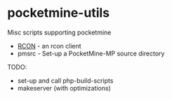 # pocketmine-utils

Misc scripts supporting pocketmine

* [RCON](https://github.com/alejandroliu/pocketmine-utils/tree/master/rcon) -
  an rcon client
* pmsrc - Set-up a PocketMine-MP source directory

TODO:

* set-up and call php-build-scripts
* makeserver (with optimizations)
